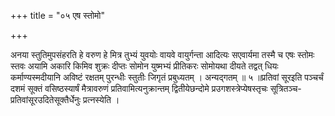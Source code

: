 +++
title = "०५ एष स्तोमो"

+++

अनया स्तुतिमुपसंहरति हे वरुण हे मित्र तुभ्यं युवयोः वायवे वायुर्गन्ता आदित्यः सएवार्यमा तस्मै च एषः स्तोमः स्तवः अयामि अकारि किमिव शुक्रः दीप्तः सोमोन युष्मभ्यं प्रीतिकरः सोमोयथा दीयते तद्वत् धियः कर्माण्यस्मदीयानि अविष्टं रक्षतम् पुरन्धीः स्तुतीः जिगृतं प्रबुध्यतम् । अन्यद्गतम् ॥ ५ ॥प्रतिवां सूरइति पञ्चर्चं दशमं सूक्तं वसिष्ठस्यार्षं मैत्रावरुणं प्रतिवामित्यनुक्रान्तम् द्वितीयेछन्दोमे प्रउगशस्त्रेप्येषस्तृचः सूत्रितञ्च- प्रतिवांसूरउदितेसूक्तैर्धेनुः प्रत्नस्येति ।